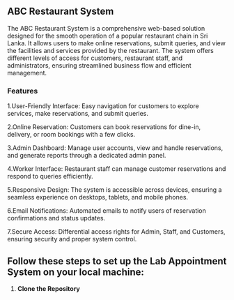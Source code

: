 ## ABC Restaurant System
The ABC Restaurant System is a comprehensive web-based solution designed for the smooth operation of a popular restaurant chain in Sri Lanka.
It allows users to make online reservations, submit queries, and view the facilities and services provided by the restaurant.
The system offers different levels of access for customers, restaurant staff, and administrators, ensuring streamlined business flow and efficient management.

### Features
1.User-Friendly Interface: Easy navigation for customers to explore services, make reservations, and submit queries.

2.Online Reservation: Customers can book reservations for dine-in, delivery, or room bookings with a few clicks.

3.Admin Dashboard: Manage user accounts, view and handle reservations, and generate reports through a dedicated admin panel.

4.Worker Interface: Restaurant staff can manage customer reservations and respond to queries efficiently.

5.Responsive Design: The system is accessible across devices, ensuring a seamless experience on desktops, tablets, and mobile phones.

6.Email Notifications: Automated emails to notify users of reservation confirmations and status updates.

7.Secure Access: Differential access rights for Admin, Staff, and Customers, ensuring security and proper system control.

## Follow these steps to set up the Lab Appointment System on your local machine:

1. **Clone the Repository**
